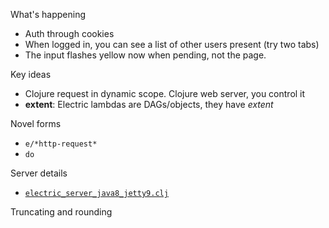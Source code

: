 What's happening
* Auth through cookies
* When logged in, you can see a list of other users present (try two tabs)
* The input flashes yellow now when pending, not the page.

Key ideas
* Clojure request in dynamic scope. Clojure web server, you control it
* **extent**: Electric lambdas are DAGs/objects, they have *extent*

Novel forms
* `e/*http-request*`
* `do`

Server details
* [`electric_server_java8_jetty9.clj`](https://github.com/hyperfiddle/electric-examples-app/blob/main/src/electric_server_java8_jetty9.clj)

Truncating and rounding